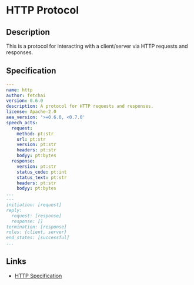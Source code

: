 # HTTP Protocol

## Description

This is a protocol for interacting with a client/server via HTTP requests and responses.

## Specification

```yaml
---
name: http
author: fetchai
version: 0.6.0
description: A protocol for HTTP requests and responses.
license: Apache-2.0
aea_version: '>=0.6.0, <0.7.0'
speech_acts:
  request:
    method: pt:str
    url: pt:str
    version: pt:str
    headers: pt:str
    bodyy: pt:bytes
  response:
    version: pt:str
    status_code: pt:int
    status_text: pt:str
    headers: pt:str
    bodyy: pt:bytes
...
---
initiation: [request]
reply:
  request: [response]
  response: []
termination: [response]
roles: {client, server}
end_states: [successful]
...
```

## Links

* <a href="https://www.w3.org/Protocols/rfc2616/rfc2616.html" target="_blank">HTTP Specification</a>